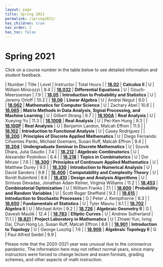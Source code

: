 ```yaml
---
layout: page
title: Spring 2021
permalink: /spring2021/
has_children: true
nav_order: 2
has_toc: false
---
```


# Spring 2021

Click on a course number in the table below to see detailed information and student feedback.

| Number                                   | Title                                                                        | Level | Instructor                                       | Total Hours |
| [**18.02**](/18.02-spring-2021.html)     | **Calculus II**                                                              | U     | William Minicozzi                                | 9.4         |
| [**18.032**](/18.032-spring-2021.html)   | **Differential Equations**                                                   | U     | Ozuch-Meersseman                                 | 7.9         |
| [**18.05**](/18.05-spring-2021.html)     | **Introduction to Probability and Statistics**                               | U     | Jeremy Orloff                                    | 10.2        |
| [**18.06**](/18.06-spring-2021.html)     | **Linear Algebra**                                                           | U     | Andrei Negut                                     | 9.0         |          
| [**18.062**](/18.062-spring-2021.html)   | **Mathematics for Computer Science**                                         | U     | Zachary Abel                                     | 10.6        |
| [**18.065**](/18.065-spring-2021.html)   | **Matrix Methods in Data Analysis, Signal Processing, and Machine Learning** | U     | Gilbert Strang                                   | 6.7         |
| [**18.100A**](/18.100A-spring-2021html)  | **Real Analysis**                                                            | U     | Xueying Yu                                       | 11.3        |
| [**18.100B**](/18.100B-spring-2021html)  | **Real Analysis**                                                            | U     | Pei-Ken Hung                                     | 9.3         |
| [**18.100P**](/18.100P-spring-2021html)  | **Real Analysis**                                                            | U     | Benjamin Landon, Malcah Effron                   | 11.5        |
| [**18.102**](/18.102-spring-2021.html)   | **Introduction to Functional Analysis**                                      | U     | Casey Rodriguez                                                |
| [**18.200**](/18.200-spring-2021.html)   | **Principles of Discrete Applied Mathematics**                               | U     | Diego Fernando Cifuentes Pardo, Michael Goemans, Susan Ruff, Malcah Effron                        | 9.4         |
| [**18.204**](/18.204-spring-2021.html)   | **Undergraduate Seminar in Discrete Mathematics**                            | U     | Souvik Dhara, Julia Gaudio                       | 7.4         |
| [**18.212**](/18.212-spring-2021.html)   | **Algebraic Combinatorics**                                                  | U     | Alexander Postnikov                              | 6.4         |
| [**18.218**](/18.218-spring-2021.html)   | **Topics in Combinatorics**                                                  | U     | Dor Minzer                                       | 7.6         |
| [**18.300**](/18.300-spring-2021.html)   | **Principles of Continuum Applied Mathematics**                              | U     | Matthew Durey                                    | 9.5         |
| [**18.330**](/18.330-spring-2021.html)   | **Introduction to Numerical Analysis**                                       | U     | David Sanders                                    | 9.8         | 
| [**18.400**](/18.400-spring-2021.html)   | **Computability and Complexity Theory**                                      | U     | Ronitt Rubinfeld                                 | 8.8         |
| [**18.410**](/18.410-spring-2021.html)   | **Design and Analysis Algorithms**                                           | U     | Srinivas Devadas, Jonathan Adam Kelner, Virginia Williams                                | 11.2        | 
| [**18.453**](/18.453-spring-2021.html)   | **Combinatorial Optimization**                                               | U     | William Franks                                   | 7.1         |
| [**18.600**](/18.600-spring-2021.html)   | **Probability and Random Variables**                                         | U     | Scott Roger Sheffield                            | 9.3         |
| [**18.615**](/18.615-spring-2021.html)   | **Introduction to Stochastic Processes**                                     | G     | Peter J. Kempthorne                              | 8.3         | 
| [**18.650**](/18.650-spring-2021.html)   | **Fundamentals of Statistics**                                               | U     | Tyler Maunu                                      | 8.1         | 
| [**18.702**](/18.702-spring-2021.html)   | **Algebra II**                                                               | U     | Michael Artin                                    | 9.2         | 
| [**18.726**](/18.726-spring-2021.html)   | **Algebraic Geometry II**                                                    | G     | Davesh Maulik                                    | 12.4        |
| [**18.783**](/18.783-spring-2021.html)   | **Elliptic Curves**                                                          | U     | Andrew Sutherland                                | 11.1        | 
| [**18.821**](/18.821-spring-2021.html)   | **Project Laboratory in Mathematics**                                        | U     | Zhiwei Yun, Iving Dai, Chun Hong Lo, Susan Ruff, Malcah Effron                                    | 8.8         |
| [**18.901**](/18.901-spring-2021.html)   | **Introduction to Topology**                                                 | U     | George Lusztig                                   | 7.6         |
| [**18.906**](/18.906-spring-2021.html)   | **Algebraic Topology II**                                                    | G     | Paul Alfred Seidel                               | 9.9         |

<!-- | Number                                   | Title          | Level | Instructor     | Total Hours |
| :--------------------------------------- | :------------- | :---- | -------------- | ----------- |
| [**18.100B**](/18.100B-spring-2021.html) | **Analysis I** | U     | Tobias Colding | 8.9         |
| [**18.100B**](/18.100B-spring-2021.html) | **Analysis I** | U     | Tobias Colding | 8.9         |
| [**18.100B**](/18.100B-spring-2021.html) | **Analysis I** | U     | Tobias Colding | 8.9         |
| [**18.100B**](/18.100B-spring-2021.html) | **Analysis I** | U     | Tobias Colding | 8.9         |
| [**18.100B**](/18.100B-spring-2021.html) | **Analysis I** | U     | Tobias Colding | 8.9         |
| [**18.100B**](/18.100B-spring-2021.html) | **Analysis I** | U     | Tobias Colding | 8.9         |
| [**18.100B**](/18.100B-spring-2021.html) | **Analysis I** | U     | Tobias Colding | 8.9         |
| [**18.100B**](/18.100B-spring-2021.html) | **Analysis I** | U     | Tobias Colding | 8.9         |
| [**18.100B**](/18.100B-spring-2021.html) | **Analysis I** | U     | Tobias Colding | 8.9         |
| [**18.100B**](/18.100B-spring-2021.html) | **Analysis I** | U     | Tobias Colding | 8.9         |
| [**18.100B**](/18.100B-spring-2021.html) | **Analysis I** | U     | Tobias Colding | 8.9         |
| [**18.100B**](/18.100B-spring-2021.html) | **Analysis I** | U     | Tobias Colding | 8.9         | -->

<!-- _For a PDF version of this semester's underground guide, click [**here**](/assets/files/Underground_Guide_Fall2020.pdf)._ -->

Please note that the 2020-2021 year was unusual due to the coronavirus pandemic. The information here may not reflect normal years, since many instructors were forced to change lecture and exam formats, grading schemes, and other aspects of math instruction.
